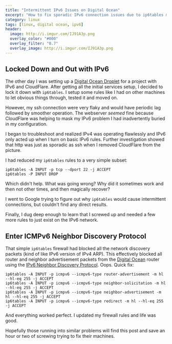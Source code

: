 ```yaml
---
title: "Intermittent IPv6 Issues on Digital Ocean"
excerpt: "How to fix sporadic IPv6 connection issues due to ip6tables misconfiguration."
category: linux
tags: [linux, digital ocean, ipv6]
header:
  image: http://i.imgur.com/IJ91A3p.png
  overlay_color: "#000"
  overlay_filter: "0.7"
  overlay_image: http://i.imgur.com/IJ91A3p.png
---
```


## Locked Down and Out with IPv6

The other day I was setting up a [Digital Ocean Droplet](https://m.do.co/c/d19f7fe88c94) for a project with IPv6 and CloudFlare. After getting all the initial services setup, I decided to lock it down with `ip6tables`.  I setup some rules like I had on other machines to let obvious things through, tested it and moved on.

However, my ssh connection were very flaky and would have periodic lag followed by smoother operation.  The webserver *seemed* fine because CloudFlare was helping to mask my IPv6 problem I had inadvertently buried in my configuration.

I began to troubleshoot and realized IPv4 was operating flawlessly and IPv6 only acted up when I turn on basic IPv6 rules.  Further investigation showed that http was just as sporadic as ssh when I removed CloudFlare from the picture.

I had reduced my `ip6tables` rules to a very simple subset:

    ip6tables -A INPUT -p tcp --dport 22 -j ACCEPT
    ip6tables -P INPUT DROP

Which didn't help.  What was going wrong?  Why did it sometimes work and then not other times, and then magically recover?

I went to Google trying to figure out why `ip6tables` would cause intermittent connections, but couldn't find any direct results.

Finally, I dug deep enough to learn that I screwed up and needed a few more rules to just exist on the IPv6 network.

## Enter ICMPv6 Neighbor Discovery Protocol

That simple `ip6tables` firewall had blocked all the network discovery packets (kind of like IPv6 version of IPv4 ARP).  This effectively blocked all router and neighbor advertisement packets from the [Digital Ocean](https://m.do.co/c/d19f7fe88c94) router using the [IPv6 Neighbor Discovery Protocol](https://en.wikipedia.org/wiki/Neighbor_Discovery_Protocol).  Oops.  Quick fix:

    ip6tables -A INPUT -p icmpv6 --icmpv6-type router-advertisement -m hl --hl-eq 255 -j ACCEPT
    ip6tables -A INPUT -p icmpv6 --icmpv6-type neighbor-solicitation -m hl --hl-eq 255 -j ACCEPT
    ip6tables -A INPUT -p icmpv6 --icmpv6-type neighbor-advertisement -m hl --hl-eq 255 -j ACCEPT
    ip6tables -A INPUT -p icmpv6 --icmpv6-type redirect -m hl --hl-eq 255 -j ACCEPT

And everything worked perfect.  I updated my firewall rules and life was good.

Hopefully those running into similar problems will find this post and save an hour or two of screwing trying to fix their machines.
